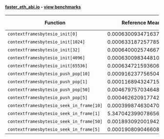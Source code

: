 #### [faster_eth_abi.io](https://github.com/BobTheBuidler/faster-eth-abi/blob/master/faster_eth_abi/io.py) - [view benchmarks](https://github.com/BobTheBuidler/faster-eth-abi/blob/master/benchmarks/test_io_benchmarks.py)

| Function | Reference Mean | Faster Mean | % Change | Speedup (%) | x Faster | Faster |
|----------|---------------|-------------|----------|-------------|----------|--------|
| `contextframesbytesio_init[0]` | 0.000630093471637838 | 0.0006197030041010385 | 1.65% | 1.68% | 1.02x | ✅ |
| `contextframesbytesio_init[1024]` | 0.0006331872577851456 | 0.0006019680672833507 | 4.93% | 5.19% | 1.05x | ✅ |
| `contextframesbytesio_init[32]` | 0.0006400025746673539 | 0.0006088089040707304 | 4.87% | 5.12% | 1.05x | ✅ |
| `contextframesbytesio_init[4096]` | 0.0006300983448103249 | 0.0006072717512581899 | 3.62% | 3.76% | 1.04x | ✅ |
| `contextframesbytesio_init[65536]` | 0.0006347215936065847 | 0.0005996194351850035 | 5.53% | 5.85% | 1.06x | ✅ |
| `contextframesbytesio_push_pop[10]` | 0.0009162377565049359 | 0.0009267782332996134 | -1.15% | -1.14% | 0.99x | ❌ |
| `contextframesbytesio_push_pop[1]` | 0.0001168943247153154 | 0.00011156928418558816 | 4.56% | 4.77% | 1.05x | ✅ |
| `contextframesbytesio_push_pop[50]` | 0.004679757034648333 | 0.004773104870817963 | -1.99% | -1.96% | 0.98x | ❌ |
| `contextframesbytesio_push_pop[5]` | 0.0004626209177423686 | 0.00046788433940507496 | -1.14% | -1.12% | 0.99x | ❌ |
| `contextframesbytesio_seek_in_frame[10]` | 0.00039987463047077394 | 0.00039485877362653934 | 1.25% | 1.27% | 1.01x | ✅ |
| `contextframesbytesio_seek_in_frame[1]` | 5.347042399078656e-05 | 5.336283773324003e-05 | 0.20% | 0.20% | 1.00x | ✅ |
| `contextframesbytesio_seek_in_frame[50]` | 0.001893092001942723 | 0.0018850207451364068 | 0.43% | 0.43% | 1.00x | ✅ |
| `contextframesbytesio_seek_in_frame[5]` | 0.0001908090466089924 | 0.0001926550873028751 | -0.97% | -0.96% | 0.99x | ❌ |
